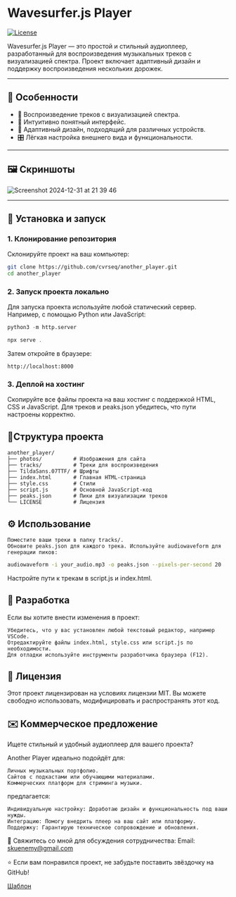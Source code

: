 # Wavesurfer.js Player

[![License](https://img.shields.io/badge/license-MIT-blue.svg)](LICENSE)

Wavesurfer.js Player — это простой и стильный аудиоплеер, разработанный для воспроизведения музыкальных треков с визуализацией спектра. Проект включает адаптивный дизайн и поддержку воспроизведения нескольких дорожек.

---

## 📖 Особенности

- 🎵 Воспроизведение треков с визуализацией спектра.
- 🚀 Интуитивно понятный интерфейс.
- 📱 Адаптивный дизайн, подходящий для различных устройств.
- 🎛️ Лёгкая настройка внешнего вида и функциональности.

---

## 🖼️ Скриншоты

![Screenshot 2024-12-31 at 21 39 46](https://github.com/user-attachments/assets/9a0410d2-9349-43fe-9ffe-fde7c0dfab24)

---

## 🚀 Установка и запуск

### 1. Клонирование репозитория
Склонируйте проект на ваш компьютер:
```bash
git clone https://github.com/cvrseq/another_player.git
cd another_player
```
### 2. Запуск проекта локально

Для запуска проекта используйте любой статический сервер. Например, с помощью Python или JavaScript:
```python
python3 -m http.server
```
```javascript
npx serve .
```
Затем откройте в браузере:
```arduino
http://localhost:8000
```
### 3. Деплой на хостинг

Скопируйте все файлы проекта на ваш хостинг с поддержкой HTML, CSS и JavaScript. Для треков и peaks.json убедитесь, что пути настроены корректно.


## 📂Структура проекта
```plaintext
another_player/
├── photos/          # Изображения для сайта
├── tracks/          # Треки для воспроизведения
├── TildaSans.07TTF/ # Шрифты
├── index.html       # Главная HTML-страница
├── style.css        # Стили
├── script.js        # Основной JavaScript-код
├── peaks.json       # Пики для визуализации треков
└── LICENSE          # Лицензия
```

## ⚙️ Использование

    Поместите ваши треки в папку tracks/.
    Обновите peaks.json для каждого трека. Используйте audiowaveform для генерации пиков:
```bash
audiowaveform -i your_audio.mp3 -o peaks.json --pixels-per-second 20
```

Настройте пути к трекам в script.js и index.html.


## 🔧 Разработка

Если вы хотите внести изменения в проект:

    Убедитесь, что у вас установлен любой текстовый редактор, например VSCode.
    Отредактируйте файлы index.html, style.css или script.js по необходимости.
    Для отладки используйте инструменты разработчика браузера (F12).

## 📄 Лицензия

Этот проект лицензирован на условиях лицензии MIT. Вы можете свободно использовать, модифицировать и распространять этот код.
## ✉️ Коммерческое предложение

Ищете стильный и удобный аудиоплеер для вашего проекта?

Another Player идеально подойдёт для:

    Личных музыкальных портфолио.
    Сайтов с подкастами или обучающими материалами.
    Коммерческих платформ для стриминга музыки.

предлагается:

    Индивидуальную настройку: Доработаю дизайн и функциональность под ваши нужды.
    Интеграцию: Помогу внедрить плеер на ваш сайт или платформу.
    Поддержку: Гарантирую техническое сопровождение и обновления.

💬 Свяжитесь со мной для обсуждения сотрудничества:
Email: skuenemy@gmail.com

⭐ Если вам понравился проект, не забудьте поставить звёздочку на GitHub!

[Шаблон](http://ивансуслин.рф/)


